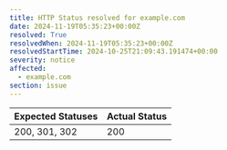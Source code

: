 ```yaml
---
title: HTTP Status resolved for example.com
date: 2024-11-19T05:35:23+00:00Z
resolved: True
resolvedWhen: 2024-11-19T05:35:23+00:00Z
resolvedStartTime: 2024-10-25T21:09:43.191474+00:00
severity: notice
affected:
  - example.com
section: issue
---
```


| Expected Statuses | Actual Status  |
|-------------------|----------------|
| 200, 301, 302 | 200 |
